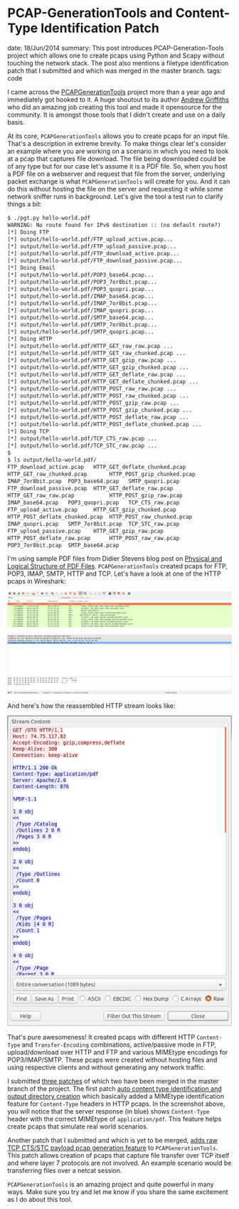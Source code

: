 PCAP-GenerationTools and Content-Type Identification Patch
==========================================================
date: 18/Jun/2014
summary: This post introduces PCAP-Generation-Tools project which allows one to create pcaps using Python and Scapy without touching the network stack. The post also mentions a filetype identification patch that I submitted and which was merged in the master branch.
tags: code

I came across the [PCAPGenerationTools](https://github.com/andrewg-felinemenace/PCAP-Generation-Tools) project more than a year ago and immediately got hooked to it. A huge shoutout to its author [Andrew Griffiths](https://github.com/andrewg-felinemenace) who did an amazing job creating this tool and made it opensource for the community. It is amongst those tools that I didn't create and use on a daily basis.

At its core, `PCAPGenerationTools` allows you to create pcaps for an input file. That's a description in extreme brevity. To make things clear let's consider an example where you are working on a scenario in which you need to look at a pcap that captures file download. The file being downloaded could be of any type but for our case let's assume it is a PDF file. So, when you host a PDF file on a webserver and request that file from the server, underlying packet exchange is what `PCAPGenerationTools` will create for you. And it can do this without hosting the file on the server and requesting it while some network sniffer runs in background. Let's give the tool a test run to clarify things a bit:

```
$ ./pgt.py hello-world.pdf
WARNING: No route found for IPv6 destination :: (no default route?)
[*] Doing FTP
[*] output/hello-world.pdf/FTP_upload_active.pcap...
[*] output/hello-world.pdf/FTP_upload_passive.pcap...
[*] output/hello-world.pdf/FTP_download_active.pcap...
[*] output/hello-world.pdf/FTP_download_passive.pcap...
[*] Doing Email
[*] output/hello-world.pdf/POP3_base64.pcap...
[*] output/hello-world.pdf/POP3_7or8bit.pcap...
[*] output/hello-world.pdf/POP3_quopri.pcap...
[*] output/hello-world.pdf/IMAP_base64.pcap...
[*] output/hello-world.pdf/IMAP_7or8bit.pcap...
[*] output/hello-world.pdf/IMAP_quopri.pcap...
[*] output/hello-world.pdf/SMTP_base64.pcap...
[*] output/hello-world.pdf/SMTP_7or8bit.pcap...
[*] output/hello-world.pdf/SMTP_quopri.pcap...
[*] Doing HTTP
[*] output/hello-world.pdf/HTTP_GET_raw_raw.pcap ...
[*] output/hello-world.pdf/HTTP_GET_raw_chunked.pcap ...
[*] output/hello-world.pdf/HTTP_GET_gzip_raw.pcap ...
[*] output/hello-world.pdf/HTTP_GET_gzip_chunked.pcap ...
[*] output/hello-world.pdf/HTTP_GET_deflate_raw.pcap ...
[*] output/hello-world.pdf/HTTP_GET_deflate_chunked.pcap ...
[*] output/hello-world.pdf/HTTP_POST_raw_raw.pcap ...
[*] output/hello-world.pdf/HTTP_POST_raw_chunked.pcap ...
[*] output/hello-world.pdf/HTTP_POST_gzip_raw.pcap ...
[*] output/hello-world.pdf/HTTP_POST_gzip_chunked.pcap ...
[*] output/hello-world.pdf/HTTP_POST_deflate_raw.pcap ...
[*] output/hello-world.pdf/HTTP_POST_deflate_chunked.pcap ...
[*] Doing TCP
[*] output/hello-world.pdf/TCP_CTS_raw.pcap ...
[*] output/hello-world.pdf/TCP_STC_raw.pcap ...
$
$ ls output/hello-world.pdf/
FTP_download_active.pcap   HTTP_GET_deflate_chunked.pcap  HTTP_GET_raw_chunked.pcap       HTTP_POST_gzip_chunked.pcap  IMAP_7or8bit.pcap  POP3_base64.pcap   SMTP_quopri.pcap
FTP_download_passive.pcap  HTTP_GET_deflate_raw.pcap      HTTP_GET_raw_raw.pcap           HTTP_POST_gzip_raw.pcap      IMAP_base64.pcap   POP3_quopri.pcap   TCP_CTS_raw.pcap
FTP_upload_active.pcap     HTTP_GET_gzip_chunked.pcap     HTTP_POST_deflate_chunked.pcap  HTTP_POST_raw_chunked.pcap   IMAP_quopri.pcap   SMTP_7or8bit.pcap  TCP_STC_raw.pcap
FTP_upload_passive.pcap    HTTP_GET_gzip_raw.pcap         HTTP_POST_deflate_raw.pcap      HTTP_POST_raw_raw.pcap       POP3_7or8bit.pcap  SMTP_base64.pcap
```

I'm using sample PDF files from Didier Stevens blog post on [Physical and Logical Structure of PDF Files](http://blog.didierstevens.com/2008/04/09/quickpost-about-the-physical-and-logical-structure-of-pdf-files/). `PCAPGenerationTools` created pcaps for FTP, POP3, IMAP, SMTP, HTTP and TCP. Let's have a look at one of the HTTP pcaps in Wireshark:

![pcapgentools-1.png](/static/files/posts_pcapgentools_contentype_patch/pcapgentools-1.png)

And here's how the reassembled HTTP stream looks like:

![pcapgentools-2.png](/static/files/posts_pcapgentools_contentype_patch/pcapgentools-2.png)

That's pure awesomeness! It created pcaps with different HTTP `Content-Type` and `Transfer-Encoding` combinations, active/passive mode in FTP, upload/download over HTTP and FTP and various MIMEtype encodings for POP3/IMAP/SMTP. These pcaps were created without hosting files and using respective clients and without generating any network traffic.

I submitted [three patches](https://github.com/andrewg-felinemenace/PCAP-Generation-Tools/pulls?utf8=%E2%9C%93&q=is%3Apr+author%3A7h3rAm+) of which two have been merged in the master branch of the project. The first patch [auto content type identification and output directory creation](https://github.com/andrewg-felinemenace/PCAP-Generation-Tools/pull/1) which basically added a MIMEtype identification feature for `Content-Type` headers in HTTP pcaps. In the screenshot above, you will notice that the server response (in blue) shows `Content-Type` header with the correct MIMEtype of `application/pdf`. This feature helps create pcaps that simulate real world scenarios.

Another patch that I submitted and which is yet to be merged, [adds raw TCP CTS/STC payload pcap generation feature](https://github.com/andrewg-felinemenace/PCAP-Generation-Tools/pull/3) to `PCAPGenerationTools`. This patch allows creation of pcaps that capture file transfer over TCP itself and where layer 7 protocols are not involved. An example scenario would be transferring files over a netcat session.

`PCAPGenerationTools` is an amazing project and quite powerful in many ways. Make sure you try and let me know if you share the same excitement as I do about this tool.
